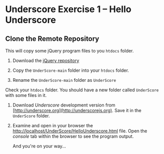 # Underscore Exercise 1 – Hello Underscore

## Clone the Remote Repository

This will copy some jQuery program files to you ``htdocs`` folder.

1.	Download the [jQuery repository](https://github.com/noucampdotorgCSAD2021/UnderScore)

1.	Copy the `UnderScore-main` folder into your `htdocs` folder.  

1.	Rename the `UnderScore-main` folder as `UnderScore`

Check your ``htdocs`` folder.  You should have a new folder called ``UnderScore`` with some files in it.


1.	Download *Underscore* development version from [http://underscore.org](http://underscorejs.org).  Save it in the ``UnderScore`` folder.

2.	Examine and open in your browser the [http://localhost/UnderScore/HelloUnderscore.html](http://localhost/UnderScore/HelloUnderscore.html) file.  Open the *console* tab within the browser to see the program output.

	And you're on your way...
